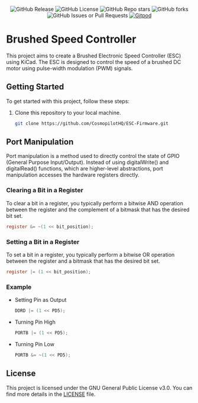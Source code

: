 <p align="center">
    <img src="https://img.shields.io/github/v/release/CosmopilotHQ/ESC-Firmware" alt="GitHub Release">
    <img src="https://img.shields.io/github/license/CosmopilotHQ/ESC-Firmware" alt="GitHub License">
    <img src="https://img.shields.io/github/stars/CosmopilotHQ/ESC-Firmware?style=flat" alt="GitHub Repo stars">
    <img alt="GitHub forks" src="https://img.shields.io/github/forks/CosmopilotHQ/ESC-Firmware?style=flat">
    <img alt="GitHub Issues or Pull Requests" src="https://img.shields.io/github/issues/CosmopilotHQ/ESC-Firmware">
    <a href="https://gitpod.io/#https://github.com/CosmopilotHQ/ESC-Firmware"><img src="https://img.shields.io/badge/Gitpod-ready--to--code-blue?style=flat&logo=gitpod" alt="Gitpod"></a>
</p>

# Brushed Speed Controller

This project aims to create a Brushed Electronic Speed Controller (ESC) using KiCad. The ESC is designed to control the speed of a brushed DC motor using pulse-width modulation (PWM) signals.

## Getting Started

To get started with this project, follow these steps:

1. Clone this repository to your local machine.
   ```bash
   git clone https://github.com/CosmopilotHQ/ESC-Firmware.git
   ```

## Port Manipulation

Port manipulation is a method used to directly control the state of GPIO (General Purpose Input/Output). Instead of using digitalWrite() and digitalRead() functions, which are higher-level abstractions, port manipulation accesses the hardware registers directly.

### Clearing a Bit in a Register

To clear a bit in a register, you typically perform a bitwise AND operation between the register and the complement of a bitmask that has the desired bit set.

```c
register &= ~(1 << bit_position);
```

### Setting a Bit in a Register

To set a bit in a register, you typically perform a bitwise OR operation between the register and a bitmask that has the desired bit set.

```c
register |= (1 << bit_position);
```

### Example

- Setting Pin as Output

  ```C
  DDRD |= (1 << PD5);
  ```

- Turning Pin High

  ```c
  PORTB |= (1 << PD5);
  ```

- Turning Pin Low
  ```c
  PORTB &= ~(1 << PD5);
  ```

## License

This project is licensed under the GNU General Public License v3.0. You can find more details in the [LICENSE](LICENSE) file.
